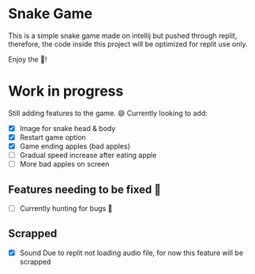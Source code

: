 # Snake Game
This is a simple snake game made on intellij but pushed through replit, therefore, the code inside this project will be optimized for replit use only.

Enjoy the :snake:!

# Work in progress
Still adding features to the game. :smile:
Currently looking to add:
- [x] Image for snake head & body
- [x] Restart game option
- [x] Game ending apples (bad apples)
- [ ] Gradual speed increase after eating apple
- [ ] More bad apples on screen

## Features needing to be fixed :wrench:
- [ ] Currently hunting for bugs :bug:

## Scrapped
- [x] Sound
  Due to replit not loading audio file, for now this feature will be scrapped